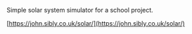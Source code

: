 Simple solar system simulator for a school project.

[https://john.sibly.co.uk/solar/](https://john.sibly.co.uk/solar/)
